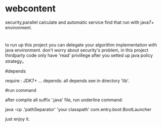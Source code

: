 # webcontent
security,parallel calculate and automatic service find that run with java7+ environment.
#
to run up this project you can delegate your algorithm implementation with java environment.
don't worry about security's problem, in this project thirdparty code only have 'read' privillege 
after you setted up java policy strategy。


#depends

require : JDK7+ ...
depends: 
all depends see in directory 'lib'.

#run command

after compile all suffix '.java' file, run underline command:
 
 java -cp .'pathSeparator' 'your classpath' com.entry.boot.BootLauncher

just enjoy it.
